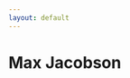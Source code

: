 ```yaml
---
layout: default
---
```


# Max Jacobson

[<i class="fa fa-pencil"></i>](http://hardscrabble.net)
[<i class="fa fa-twitter"></i>](http://twitter.com/maxjacobson)
[<i class="fa fa-github"></i>](http://github.com/maxjacobson)
[<i class="fa fa-at"></i>](mailto:max@hardscrabble.net)

